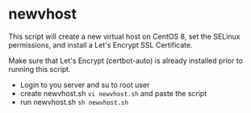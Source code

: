 # newvhost
This script will create a new virtual host on CentOS 8, set the SELinux permissions, and install a Let's Encrypt SSL Certificate.

Make sure that Let's Encrypt (certbot-auto) is already installed prior to running this script.

* Login to you server and su to root user
* create newvhost.sh ```vi newvhost.sh``` and paste the script
* run newvhost.sh ```sh newvhost.sh```
